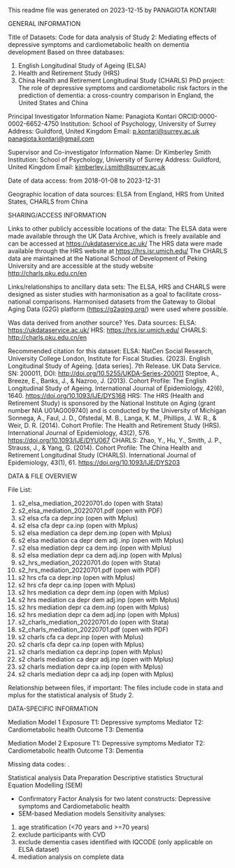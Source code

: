 ﻿This readme file was generated on 2023-12-15 by PANAGIOTA KONTARI


GENERAL INFORMATION

Title of Datasets: 
Code for data analysis of Study 2: Mediating effects of depressive symptoms and cardiometabolic health on dementia development
Based on three databases:
1. English Longitudinal Study of Ageing (ELSA)
2. Health and Retirement Study (HRS) 
3. China Health and Retirement Longitudinal Study (CHARLS) 
PhD project: 
The role of depressive symptoms and cardiometabolic risk factors in the prediction of dementia: a cross-country comparison in England, the United States and China

Principal Investigator Information
Name: Panagiota Kontari
ORCID:0000-0002-6652-4750
Institution: School of Psychology, University of Surrey
Address: Guildford, United Kingdom
Email: p.kontari@surrey.ac.uk
       panagiota.kontari@gmail.com

Supervisor and Co-investigator Information
Name: Dr Kimberley Smith
Institution: School of Psychology, University of Surrey
Address: Guildford, United Kingdom
Email: kimberley.j.smith@surrey.ac.uk


Date of data access: from 2018-01-08 to 2023-12-31

Geographic location of data sources: ELSA from England, HRS from United States, CHARLS from China



SHARING/ACCESS INFORMATION

Links to other publicly accessible locations of the data: 
The ELSA data were made available through the UK Data Archive, which is freely available and can be accessed at https://ukdataservice.ac.uk/
The HRS data were made available through the HRS website at https://hrs.isr.umich.edu/
The CHARLS data are maintained at the National School of Development of Peking University and are accessible at the study website http://charls.pku.edu.cn/en

Links/relationships to ancillary data sets: 
The ELSA, HRS and CHARLS were designed as sister studies with harmonisation as a goal to facilitate cross-national comparisons. 
Harmonised datasets from the Gateway to Global Aging Data (G2G) platform (https://g2aging.org/) were used where possible. 

Was data derived from another source?
Yes. Data sources: 
ELSA: https://ukdataservice.ac.uk/
HRS: https://hrs.isr.umich.edu/
CHARLS: http://charls.pku.edu.cn/en

Recommended citation for this dataset: 
ELSA: NatCen Social Research, University College London, Institute for Fiscal Studies. (2023). English Longitudinal Study of Ageing. [data series]. 7th Release. UK Data Service. SN: 200011, DOI: http://doi.org/10.5255/UKDA-Series-200011
      Steptoe, A., Breeze, E., Banks, J., & Nazroo, J. (2013). Cohort Profile: The English Longitudinal Study of Ageing. International Journal of Epidemiology, 42(6), 1640. https://doi.org/10.1093/IJE/DYS168
HRS: The HRS (Health and Retirement Study) is sponsored by the National Institute on Aging (grant number NIA U01AG009740) and is conducted by the University of Michigan
     Sonnega, A., Faul, J. D., Ofstedal, M. B., Langa, K. M., Phillips, J. W. R., & Weir, D. R. (2014). Cohort Profile: The Health and Retirement Study (HRS). International Journal of Epidemiology, 43(2), 576. https://doi.org/10.1093/IJE/DYU067
CHARLS: Zhao, Y., Hu, Y., Smith, J. P., Strauss, J., & Yang, G. (2014). Cohort Profile: The China Health and Retirement Longitudinal Study (CHARLS). International Journal of Epidemiology, 43(1), 61. https://doi.org/10.1093/IJE/DYS203


DATA & FILE OVERVIEW

File List: 
1. s2_elsa_mediation_20220701.do (open with Stata)
2. s2_elsa_mediation_20220701.pdf (open with PDF)
3. s2 elsa cfa ca depr.inp (open with Mplus)
4. s2 elsa cfa depr ca.inp (open with Mplus)
5. s2 elsa mediation ca depr dem.inp (open with Mplus)
6. s2 elsa mediation ca depr dem adj .inp (open with Mplus)
7. s2 elsa mediation depr ca dem.inp (open with Mplus)
8. s2 elsa mediation depr ca dem adj.inp (open with Mplus)
9. s2_hrs_mediation_20220701.do (open with Stata)
10. s2_hrs_mediation_20220701.pdf (open with PDF)
11. s2 hrs cfa ca depr.inp (open with Mplus)
12. s2 hrs cfa depr ca.inp (open with Mplus)
13. s2 hrs mediation ca depr dem.inp (open with Mplus)
14. s2 hrs mediation ca depr dem adj.inp (open with Mplus)
15. s2 hrs mediation depr ca dem.inp (open with Mplus)
16. s2 hrs mediation depr ca dem adj.inp (open with Mplus)
17. s2_charls_mediation_20220701.do (open with Stata)
18. s2_charls_mediation_20220701.pdf (open with PDF)
19. s2 charls cfa ca depr.inp (open with Mplus)
20. s2 charls cfa depr ca.inp (open with Mplus)
21. s2 charls mediation ca depr.inp (open with Mplus)
22. s2 charls mediation ca depr adj.inp (open with Mplus)
23. s2 charls mediation depr ca.inp (open with Mplus)
24. s2 charls mediation depr ca adj.inp (open with Mplus)

Relationship between files, if important: 
The files include code in stata and mplus for the statistical analysis of Study 2. 



DATA-SPECIFIC INFORMATION 

Mediation Model 1
Exposure T1: Depressive symptoms
Mediator T2: Cardiometabolic health
Outcome T3: Dementia

Mediation Model 2
Exposure T1: Depressive symptoms
Mediator T2: Cardiometabolic health
Outcome T3: Dementia
 
Missing data codes: .

Statistical analysis
Data Preparation
Descriptive statistics
Structural Equation Modelling (SEM)
 - Confirmatory Factor Analysis for two latent constructs: Depressive symptoms and Cardiometabolic health
 - SEM-based Mediation models
Sensitivity analyses:
1) age stratification (<70 years and >=70 years)
2) exclude participants with CVD	
3) exclude dementia cases identified with IQCODE (only applicable on ELSA dataset)
4) mediation analysis on complete data
